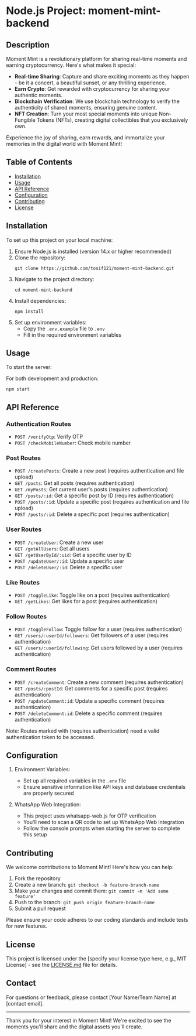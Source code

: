 # Node.js Project: moment-mint-backend

## Description

Moment Mint is a revolutionary platform for sharing real-time moments and earning cryptocurrency. Here's what makes it special:

- **Real-time Sharing**: Capture and share exciting moments as they happen - be it a concert, a beautiful sunset, or any thrilling experience.
- **Earn Crypto**: Get rewarded with cryptocurrency for sharing your authentic moments.
- **Blockchain Verification**: We use blockchain technology to verify the authenticity of shared moments, ensuring genuine content.
- **NFT Creation**: Turn your most special moments into unique Non-Fungible Tokens (NFTs), creating digital collectibles that you exclusively own.

Experience the joy of sharing, earn rewards, and immortalize your memories in the digital world with Moment Mint!

## Table of Contents

- [Installation](#installation)
- [Usage](#usage)
- [API Reference](#api-reference)
- [Configuration](#configuration)
- [Contributing](#contributing)
- [License](#license)

## Installation

To set up this project on your local machine:

1. Ensure Node.js is installed (version 14.x or higher recommended)
2. Clone the repository:
   ```
   git clone https://github.com/tosif121/moment-mint-backend.git
   ```
3. Navigate to the project directory:
   ```
   cd moment-mint-backend
   ```
4. Install dependencies:
   ```
   npm install
   ```
5. Set up environment variables:
   - Copy the `.env.example` file to `.env`
   - Fill in the required environment variables

## Usage

To start the server:

For both development and production:
```
npm start
```

## API Reference

### Authentication Routes
- `POST /verifyOtp`: Verify OTP
- `POST /checkMobileNumber`: Check mobile number

### Post Routes
- `POST /createPosts`: Create a new post (requires authentication and file upload)
- `GET /posts`: Get all posts (requires authentication)
- `GET /myPosts`: Get current user's posts (requires authentication)
- `GET /posts/:id`: Get a specific post by ID (requires authentication)
- `POST /posts/:id`: Update a specific post (requires authentication and file upload)
- `POST /posts/:id`: Delete a specific post (requires authentication)

### User Routes
- `POST /createUser`: Create a new user
- `GET /getAllUsers`: Get all users
- `GET /getUserById/:uid`: Get a specific user by ID
- `POST /updateUser/:id`: Update a specific user
- `POST /deleteUser/:id`: Delete a specific user

### Like Routes
- `POST /toggleLike`: Toggle like on a post (requires authentication)
- `GET /getLikes`: Get likes for a post (requires authentication)

### Follow Routes
- `POST /toggleFollow`: Toggle follow for a user (requires authentication)
- `GET /users/:userId/followers`: Get followers of a user (requires authentication)
- `GET /users/:userId/following`: Get users followed by a user (requires authentication)

### Comment Routes
- `POST /createComment`: Create a new comment (requires authentication)
- `GET /posts/:postId`: Get comments for a specific post (requires authentication)
- `POST /updateComment:id`: Update a specific comment (requires authentication)
- `POST /deleteComment:id`: Delete a specific comment (requires authentication)

Note: Routes marked with (requires authentication) need a valid authentication token to be accessed.

## Configuration

1. Environment Variables:
   - Set up all required variables in the `.env` file
   - Ensure sensitive information like API keys and database credentials are properly secured

2. WhatsApp Web Integration:
   - This project uses whatsapp-web.js for OTP verification
   - You'll need to scan a QR code to set up WhatsApp Web integration
   - Follow the console prompts when starting the server to complete this setup

## Contributing

We welcome contributions to Moment Mint! Here's how you can help:

1. Fork the repository
2. Create a new branch: `git checkout -b feature-branch-name`
3. Make your changes and commit them: `git commit -m 'Add some feature'`
4. Push to the branch: `git push origin feature-branch-name`
5. Submit a pull request

Please ensure your code adheres to our coding standards and include tests for new features.

## License

This project is licensed under the [specify your license type here, e.g., MIT License] - see the [LICENSE.md](LICENSE.md) file for details.

## Contact

For questions or feedback, please contact [Your Name/Team Name] at [contact email].

---

Thank you for your interest in Moment Mint! We're excited to see the moments you'll share and the digital assets you'll create.